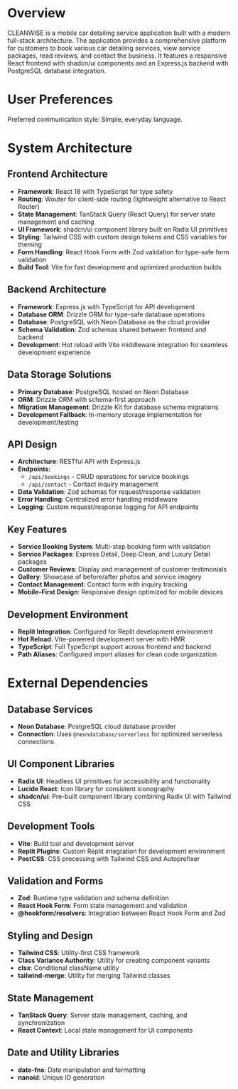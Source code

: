# Overview

CLEANWISE is a mobile car detailing service application built with a modern full-stack architecture. The application provides a comprehensive platform for customers to book various car detailing services, view service packages, read reviews, and contact the business. It features a responsive React frontend with shadcn/ui components and an Express.js backend with PostgreSQL database integration.

# User Preferences

Preferred communication style: Simple, everyday language.

# System Architecture

## Frontend Architecture
- **Framework**: React 18 with TypeScript for type safety
- **Routing**: Wouter for client-side routing (lightweight alternative to React Router)
- **State Management**: TanStack Query (React Query) for server state management and caching
- **UI Framework**: shadcn/ui component library built on Radix UI primitives
- **Styling**: Tailwind CSS with custom design tokens and CSS variables for theming
- **Form Handling**: React Hook Form with Zod validation for type-safe form validation
- **Build Tool**: Vite for fast development and optimized production builds

## Backend Architecture
- **Framework**: Express.js with TypeScript for API development
- **Database ORM**: Drizzle ORM for type-safe database operations
- **Database**: PostgreSQL with Neon Database as the cloud provider
- **Schema Validation**: Zod schemas shared between frontend and backend
- **Development**: Hot reload with Vite middleware integration for seamless development experience

## Data Storage Solutions
- **Primary Database**: PostgreSQL hosted on Neon Database
- **ORM**: Drizzle ORM with schema-first approach
- **Migration Management**: Drizzle Kit for database schema migrations
- **Development Fallback**: In-memory storage implementation for development/testing

## API Design
- **Architecture**: RESTful API with Express.js
- **Endpoints**: 
  - `/api/bookings` - CRUD operations for service bookings
  - `/api/contact` - Contact inquiry management
- **Data Validation**: Zod schemas for request/response validation
- **Error Handling**: Centralized error handling middleware
- **Logging**: Custom request/response logging for API endpoints

## Key Features
- **Service Booking System**: Multi-step booking form with validation
- **Service Packages**: Express Detail, Deep Clean, and Luxury Detail packages
- **Customer Reviews**: Display and management of customer testimonials
- **Gallery**: Showcase of before/after photos and service imagery
- **Contact Management**: Contact form with inquiry tracking
- **Mobile-First Design**: Responsive design optimized for mobile devices

## Development Environment
- **Replit Integration**: Configured for Replit development environment
- **Hot Reload**: Vite-powered development server with HMR
- **TypeScript**: Full TypeScript support across frontend and backend
- **Path Aliases**: Configured import aliases for clean code organization

# External Dependencies

## Database Services
- **Neon Database**: PostgreSQL cloud database provider
- **Connection**: Uses `@neondatabase/serverless` for optimized serverless connections

## UI Component Libraries
- **Radix UI**: Headless UI primitives for accessibility and functionality
- **Lucide React**: Icon library for consistent iconography
- **shadcn/ui**: Pre-built component library combining Radix UI with Tailwind CSS

## Development Tools
- **Vite**: Build tool and development server
- **Replit Plugins**: Custom Replit integration for development environment
- **PostCSS**: CSS processing with Tailwind CSS and Autoprefixer

## Validation and Forms
- **Zod**: Runtime type validation and schema definition
- **React Hook Form**: Form state management and validation
- **@hookform/resolvers**: Integration between React Hook Form and Zod

## Styling and Design
- **Tailwind CSS**: Utility-first CSS framework
- **Class Variance Authority**: Utility for creating component variants
- **clsx**: Conditional className utility
- **tailwind-merge**: Utility for merging Tailwind classes

## State Management
- **TanStack Query**: Server state management, caching, and synchronization
- **React Context**: Local state management for UI components

## Date and Utility Libraries
- **date-fns**: Date manipulation and formatting
- **nanoid**: Unique ID generation